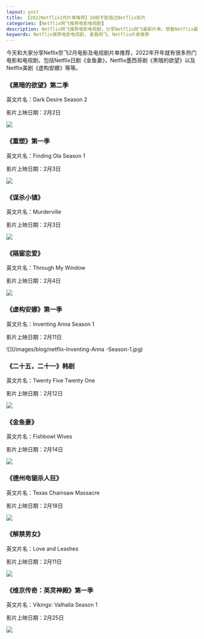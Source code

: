 ```yaml
---
layout: post
title: 【2022Netflix2月片单推荐】10部不能错过Netflix影片
categories: [Netflix网飞推荐电影电视剧]
description: Netflix网飞推荐电影电视剧，分享Netflix网飞最新片单。想看Netflix最新的影视资讯及电影电视剧片单，请关注爱看网飞Netflix。
keywords: Netflix推荐电影电视剧, 爱看网飞，Netflix片单推荐
---
```

今天和大家分享Neflix奈飞2月电影及电视剧片单推荐，2022年开年就有很多热门电影和电视剧，包括Netflix日剧《金鱼妻》，Netflix墨西哥剧《黑暗的欲望》以及Netflix美剧《虚构安娜》等等。

### 《黑暗的欲望》第二季

英文片名：Dark Desire Season 2

影片上映日期：2月2日

![](/images/blog/dark-desire-season-2-what-to-expect-netflix.jpg)

### 《重塑》第一季

英文片名：Finding Ola Season 1

影片上映日期：2月3日

![](/images/blog/finding-ola-netflix-stagione-1-netflix.jpeg)

### 《谋杀小镇》

英文片名：Murderville

影片上映日期：2月3日

![](/images/blog/netflix-Murderville.jpg)

### 《隔窗恋爱》

英文片名：Through My Window

影片上映日期：2月4日

![](/images/blog/Through-My-Window-2022-Netflix.jpg)

### 《虚构安娜》第一季

英文片名：Inventing Anna Season 1

影片上映日期：2月11日

![](/images/blog/netflix-Inventing-Anna -Season-1.jpg)

### 《二十五，二十一》韩剧

英文片名：Twenty Five Twenty One

影片上映日期：2月12日

![](/images/blog/twenty-five-twenty-one-k-drama-netflix.jpg)

### 《金鱼妻》

英文片名：Fishbowl Wives

影片上映日期：2月14日

![](/images/blog/netflix-Fishbowl-Wives.jpg)

### 《德州电锯杀人狂》

英文片名：Texas Chainsaw Massacre

影片上映日期：2月18日

![](/images/blog/netflix-Texas-Chainsaw-Massacre.jpg)

### 《解禁男女》 

英文片名：Love and Leashes

影片上映日期：2月11日

![](/images/blog/love-and-leashes-netflix.jpeg)

### 《维京传奇：英灵神殿》第一季

英文片名：Vikings: Valhalla Season 1

影片上映日期：2月25日

![](/images/blog/Vikings-Valhalla-Season-1-netflix.jpg)



